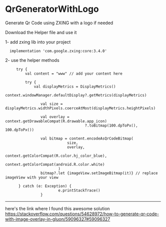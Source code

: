 # QrGeneratorWithLogo
Generate Qr Code using ZXING with a logo if needed

Download the Helper file and use it

1- add zxing lib into your project

      implementation 'com.google.zxing:core:3.4.0'
      
2- use the helper methods 

	     try {
			 val content = "www" // add your content here

			 try {
				 val displayMetrics = DisplayMetrics()
				 context.windowManager.defaultDisplay?.getMetrics(displayMetrics)

					val size = displayMetrics.widthPixels.coerceAtMost(displayMetrics.heightPixels)

					val overlay = context.getDrawableCompat(R.drawable.app_icon)
										?.toBitmap(100.dpToPx(), 100.dpToPx())

					val bitmap = content.encodeAsQrCodeBitmap(
								size,
								overlay,
								context.getColorCompat(R.color.hj_color_blue),
								context.getColorCompat(android.R.color.white)
							)
					bitmap?.let {imageView.setImageBitmap(it)} // replace imageView with your view
						
          } catch (e: Exception) {
							e.printStackTrace()
					}      


--------------------------------------------
here's the link where I found this awesome solution 
https://stackoverflow.com/questions/54628972/how-to-generate-qr-code-with-image-overlay-in-gluon/59096327#59096327
